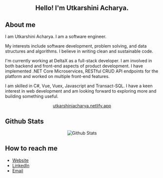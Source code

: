 <h2 align="center">Hello! I'm Utkarshini Acharya.</h2>

<h2>About me</h2>
<p>I am Utkarshini Acharya. I am a software engineer.</p>
<p>My interests include software development, problem solving, and data structures and algorithms. I believe in writing clean and sustainable code.</p>
<p>I'm currently working at DeltaX as a full-stack developer. I am involved in both backend and front-end aspects of product development. I have implemented .NET Core Microservices, RESTful CRUD API endpoints for the platform and worked on multiple front-end features.</p>
<p>I am skilled in C#, Vue, Vuex, Javascript and Transact-SQL. I have a keen interest in web development and am looking forward to exploring more and building something useful.</p>
<p align="center">
    <a href="https://utkarshiniacharya.netlify.app" target="_blank">
        utkarshiniacharya.netlify.app
    </a>
</p>

<h2>Github Stats</h2>
<p align="center">
    <img src="https://github-readme-stats.vercel.app/api?username=utkarshiniacharya&count_private=true&show_icons=true&theme=midnight-purple" alt="Github Stats" />
</p>

<h2>How to reach me</h2>

* [Website](https://utkarshiniacharya.netlify.app)
* [LinkedIn](https://www.linkedin.com/in/utkarshini-acharya-b14b94152)
* [Email](mailto:utkarshiniacharya@gmail.com)
